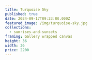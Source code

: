 ```yaml
---
title: Turquoise Sky
published: true
date: 2024-09-17T09:23:00.000Z
featured_image: /img/turquoise-sky.jpg
collections:
  - sunrises-and-sunsets
framing: Gallery wrapped canvas
height: 36
width: 36
price: 2200
---
```

